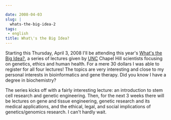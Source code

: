 ```yaml
---

date: 2008-04-03
slug: |
  whats-the-big-idea-2
tags:
 - english
title: What\'s the Big Idea?
---
```


Starting this Thursday, April 3, 2008 I'll be attending this year's
[What's the Big Idea?](http://fridaycenter.unc.edu/pdep/wbi/index.htm),
a series of lectures given by [UNC](http://www.unc.edu) Chapel Hill
scientists focusing on genetics, ethics and human health. For a mere 30
dollars I was able to register for all four lectures! The topics are
very interesting and close to my personal interests in bioinformatics
and gene therapy. Did you know I have a degree in biochemistry?

The series kicks off with a fairly interesting lecture: an introduction
to stem cell research and genetic engineering. Then, for the next 3
weeks there will be lectures on gene and tissue engineering, genetic
research and its medical applications, and the ethical, legal, and
social implications of genetics/genomics research. I can't hardly wait.

